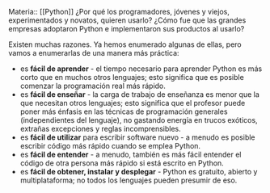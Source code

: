 Materia:: [[Python]]
¿Por qué los programadores, jóvenes y viejos, experimentados y novatos, quieren usarlo? ¿Cómo fue que las grandes empresas adoptaron Python e implementaron sus productos al usarlo?

Existen muchas razones. Ya hemos enumerado algunas de ellas, pero vamos a enumerarlas de una manera más práctica:

- es **fácil de aprender** - el tiempo necesario para aprender Python es más corto que en muchos otros lenguajes; esto significa que es posible comenzar la programación real más rápido.
- es **fácil de enseñar** - la carga de trabajo de enseñanza es menor que la que necesitan otros lenguajes; esto significa que el profesor puede poner más énfasis en las técnicas de programación generales (independientes del lenguaje), no gastando energía en trucos exóticos, extrañas excepciones y reglas incomprensibles.
- es **fácil de utilizar** para escribir software nuevo - a menudo es posible escribir código más rápido cuando se emplea Python.
- es **fácil de entender** - a menudo, también es más fácil entender el código de otra persona más rápido si está escrito en Python.
- es **fácil de obtener, instalar y desplegar** - Python es gratuito, abierto y multiplataforma; no todos los lenguajes pueden presumir de eso.
